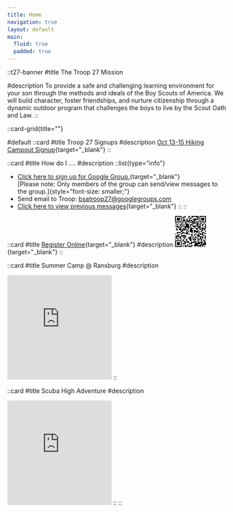 ```yaml
---
title: Home
navigation: true
layout: default
main:
  fluid: true
  padded: true
---
```



::t27-banner
#title
The Troop 27 Mission

#description
To provide a safe and challenging learning environment for your son through the methods and ideals of the Boy Scouts of America. We will build character, foster friendships, and nurture citizenship through a dynamic outdoor program that challenges the boys to live by the Scout Oath and Law.
::


::card-grid{title=""}

#default
  ::card
  #title
  Troop 27 Signups
  #description
  [Oct 13-15 Hiking Campout Signup](https://docs.google.com/forms/d/e/1FAIpQLSfo807RfqLIjLyVfi5dtmKEXpYmNBDw6214hfSaH8mplLKtZw/viewform){target="_blank"}
  ::

  ::card
  #title
  How do I ....
  #description
  ::list{type="info"}
  - [Click here to sign up for Google Group.](https://docs.google.com/forms/d/e/1FAIpQLScnH67ImaIw0RXM0kW4e9kYO9-DDWQilCjEpok2xnuZFB58bg/viewform){target="_blank"}<br/>
  [Please note: Only members of the group can send/view messages to the group.]{style="font-size: smaller;"}
  - Send email to Troop: [bsatroop27@googlegroups.com](mailto:bsatroop27@googlegroups.com)
  - [Click here to view previous messages](https://groups.google.com/group/bsatroop27){target="_blank"}
  ::
  ::

  ::card
  #title
  [Register Online](https://my.scouting.org/VES/OnlineReg/1.0.0/?tu=UF-MB-564taa0027){target="_blank"}
  #description
  [![How to join QR Code](/HowToJoinQRCode.png)](https://my.scouting.org/VES/OnlineReg/1.0.0/?tu=UF-MB-564taa0027){target="_blank"}
  ::

  ::card
  #title
  Summer Camp @ Ransburg
  #description
  <iframe src="https://bsatroop27.smugmug.com/frame/slideshow?key=HMpj4c&speed=3&transition=fade&autoStart=1&captions=0&navigation=0&playButton=0&randomize=0&transitionSpeed=1 clickable=1" frameborder="no" scrolling="no" width="240" height="240"></iframe>
  ::

  ::card
  #title
  Scuba High Adventure
  #description
  <iframe src="https://bsatroop27.smugmug.com/frame/slideshow?key=43Bn3N&speed=3&transition=fade&autoStart=1&captions=0&navigation=0&playButton=0&randomize=0&transitionSpeed=2&clickable=1" frameborder="no" scrolling="no" width="240" height="240"></iframe>
  ::
::
